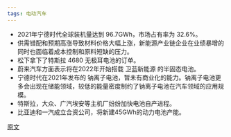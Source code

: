 ```yaml
---
tags: 电动汽车
---
```




* 2021年宁德时代全球装机量达到 96.7GWh，市场占有率为 32.6%。
* 供需错配和预期高涨导致材料价格大幅上涨，新能源产业链企业在业绩暴增的同时也面临着成本控制和原料短缺的压力。
* 松下拿下了特斯拉 <hu>4680 无极耳电池</hu>的订单。
* 蔚来汽车方面表示将在2022年开始搭载 <hu>卫蓝新能源</hu> 的半固态电池。
* 宁德时代在2021年发布的 <hu>钠离子电池</hu>，暂未有商业化的能力。钠离子电池更多会出现在储能领域，较低的能量密度制约了钠离子电池在汽车领域的应用规模。
* 特斯拉，大众、广汽埃安等主机厂纷纷加快电池自产进程。
* 比亚迪和一汽成立合资公司，将新建45GWh的动力电池产能。



[原文](https://www.cnbeta.com/articles/tech/1235411.htm)